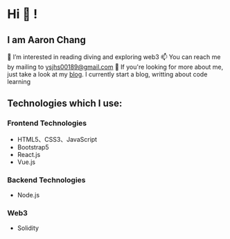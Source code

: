 # Hi 👋 !
## I am Aaron Chang
👀 I’m interested in reading diving and exploring web3
📫 You can reach me by mailing to ysjhs00189@gmail.com
💞️ If you're looking for more about me, just take a look at my [blog](https://medium.com/@aaron.eth). I currently start a blog, writting about code learning
## Technologies which I use:
### Frontend Technologies
- HTML5、CSS3、JavaScript
- Bootstrap5
- React.js
- Vue.js
### Backend Technologies
- Node.js
### Web3
- Solidity
<!--
**aaron-eth/aaron-eth** is a ✨ _special_ ✨ repository because its `README.md` (this file) appears on your GitHub profile.

Here are some ideas to get you started:

- 🔭 I’m currently working on ...
- 🌱 I’m currently learning ...
- 👯 I’m looking to collaborate on ...
- 🤔 I’m looking for help with ...
- 💬 Ask me about ...
- 📫 How to reach me: ...
- 😄 Pronouns: ...
- ⚡ Fun fact: ...
-->

